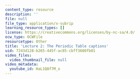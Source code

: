```yaml
---
content_type: resource
description: ''
file: null
file_type: application/x-subrip
learning_resource_types: []
license: https://creativecommons.org/licenses/by-nc-sa/4.0/
ocw_type: OCWFile
resourcetype: Other
title: 'Lecture 2: The Periodic Table captions'
uid: 7243d128-b265-445f-ac85-cbff3600fb01
video_files:
  video_thumbnail_file: null
video_metadata:
  youtube_id: HaL1Q8f7M_o
---
```

